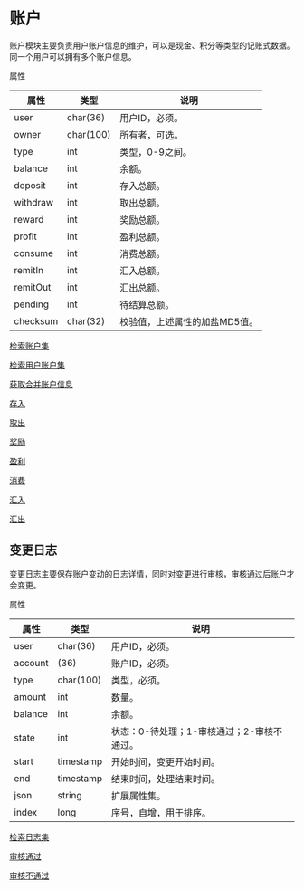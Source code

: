 # 账户

账户模块主要负责用户账户信息的维护，可以是现金、积分等类型的记账式数据。同一个用户可以拥有多个账户信息。

属性

|属性|类型|说明|
|---|---|---|
|user|char(36)|用户ID，必须。|
|owner|char(100)|所有者，可选。|
|type|int|类型，0-9之间。|
|balance|int|余额。|
|deposit|int|存入总额。|
|withdraw|int|取出总额。|
|reward|int|奖励总额。|
|profit|int|盈利总额。|
|consume|int|消费总额。|
|remitIn|int|汇入总额。|
|remitOut|int|汇出总额。|
|pending|int|待结算总额。|
|checksum|char(32)|校验值，上述属性的加盐MD5值。|

[检索账户集](doc/query.md)

[检索用户账户集](doc/query-user.md)

[获取合并账户信息](doc/merge.md)

[存入](doc/deposit.md)

[取出](doc/withdraw.md)

[奖励](doc/reward.md)

[盈利](doc/profit.md)

[消费](doc/consume.md)

[汇入](doc/remit-in.md)

[汇出](doc/remit-out.md)

## 变更日志

变更日志主要保存账户变动的日志详情，同时对变更进行审核，审核通过后账户才会变更。

属性

|属性|类型|说明|
|---|---|---|
|user|char(36)|用户ID，必须。|
|account|(36)|账户ID，必须。|
|type|char(100)|类型，必须。|
|amount|int|数量。|
|balance|int|余额。|
|state|int|状态：0-待处理；1-审核通过；2-审核不通过。|
|start|timestamp|开始时间，变更开始时间。|
|end|timestamp|结束时间，处理结束时间。|
|json|string|扩展属性集。|
|index|long|序号，自增，用于排序。|

[检索日志集](doc/log/query.md)

[审核通过](doc/log/pass.md)

[审核不通过](doc/log/reject.md)
